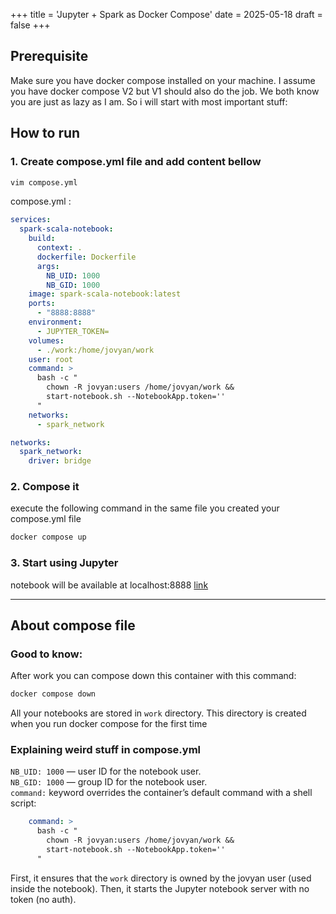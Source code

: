 +++
title = 'Jupyter + Spark as Docker Compose'
date = 2025-05-18
draft = false
+++
## Prerequisite
Make sure you have docker compose installed on your machine. 
I assume you have docker compose V2 but V1 should also do the job.
We both know you are just as lazy as I am. So i will start with most important stuff:
## How to run 
### 1. Create compose.yml file and add content bellow
```bash
vim compose.yml
```
compose.yml :
```yaml
services:
  spark-scala-notebook:
    build:
      context: .
      dockerfile: Dockerfile
      args:
        NB_UID: 1000
        NB_GID: 1000
    image: spark-scala-notebook:latest
    ports:
      - "8888:8888"
    environment:
      - JUPYTER_TOKEN=
    volumes:
      - ./work:/home/jovyan/work
    user: root
    command: >
      bash -c "
        chown -R jovyan:users /home/jovyan/work &&
        start-notebook.sh --NotebookApp.token=''
      "
    networks:
      - spark_network

networks:
  spark_network:
    driver: bridge
```
### 2. Compose it
execute the following command in the same file you created your compose.yml file
```bash
docker compose up
```
### 3. Start using Jupyter
notebook will be available at localhost:8888
[link](http://localhost:8888/)

---
## About compose file
### Good to know:
After work you can compose down this container with this command:
```bash
docker compose down 
```
All your notebooks are stored in `work` directory. This directory is created when you run docker compose for the first time
### Explaining weird stuff in compose.yml
`NB_UID: 1000` — user ID for the notebook user.\
`NB_GID: 1000` — group ID for the notebook user.\
`command:` keyword overrides the container’s default command with a shell script:
```yaml
    command: >
      bash -c "
        chown -R jovyan:users /home/jovyan/work &&
        start-notebook.sh --NotebookApp.token=''
      "
```
First, it ensures that the `work` directory is owned by the jovyan user (used inside the notebook). Then, it starts the Jupyter notebook server with no token (no auth).



